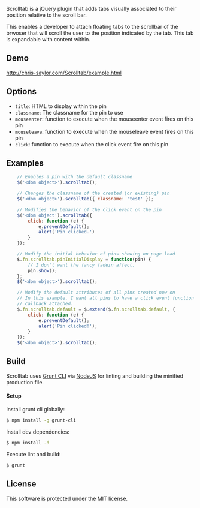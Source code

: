 Scrolltab is a jQuery plugin that adds tabs visually associated to their position relative to the scroll bar.

This enables a developer to attach floating tabs to the scrollbar of the brwoser that will scroll the user to the position indicated by the tab.  This tab is expandable with content within.

## Demo

http://chris-saylor.com/Scrolltab/example.html

## Options

* `title`: HTML to display within the pin
* `classname`: The classname for the pin to use
* `mouseenter`: function to execute when the mouseenter event fires on this pin
* `mouseleave`: function to execute when the mouseleave event fires on this pin
* `click`: function to execute when the click event fire on this pin

## Examples

```javascript
	// Enables a pin with the default classname
	$('<dom object>').scrolltab();
```

```javascript
	// Changes the classname of the created (or existing) pin
	$('<dom object>').scrolltab({ classname: 'test' });
```

```javascript
	// Modifies the behavior of the click event on the pin
	$('<dom object').scrolltab({
		click: function (e) {
			e.preventDefault();
			alert('Pin clicked.')
		}
	});
```

```javascript
	// Modify the initial behavior of pins showing on page load
	$.fn.scrolltab.pinInitialDisplay = function(pin) {
		// I don't want the fancy fadein affect.
		pin.show();
	};
	$('<dom object>').scrolltab();
```

```javascript
	// Modify the default attributes of all pins created now on
	// In this example, I want all pins to have a click event function
	// callback attached.
	$.fn.scrolltab.default = $.extend($.fn.scrolltab.default, {
		click: function (e) {
			e.preventDefault();
			alert('Pin clicked!');
		}
	});
	$('<dom object>').scrolltab();
```

## Build

Scrolltab uses [Grunt CLI](http://gruntjs.com/) via [NodeJS](http://nodejs.org/) for linting and building the minified production file.

#### Setup

Install grunt cli globally:

```bash
$ npm install -g grunt-cli
```

Install dev dependencies:

```bash
$ npm install -d
```

Execute lint and build:

```bash
$ grunt
```

## License

This software is protected under the MIT license.
